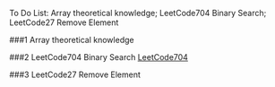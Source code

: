 To Do List: Array theoretical knowledge; LeetCode704 Binary Search; LeetCode27 Remove Element

###1 Array theoretical knowledge


###2 LeetCode704 Binary Search
[LeetCode704](https://leetcode.com/problems/binary-search/)





###3 LeetCode27 Remove Element

